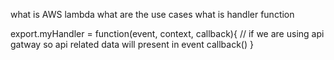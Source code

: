 what is AWS lambda
what are the use cases
what is handler function

export.myHandler = function(event, context, callback){
    <!-- event --> // if we are using api gatway so api related data will present in event
    callback()
}